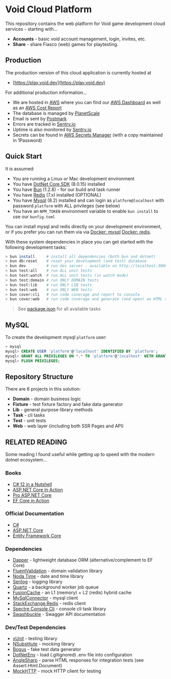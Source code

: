 # Void Cloud Platform

This repository contains the web platform for Void game development cloud services - starting with...

  * **Accounts** - basic void account management, login, invites, etc.
  * **Share** - share Fiasco (web) games for playtesting.

## Production

The production version of this cloud application is currently hosted at

  * [https://play.void.dev](https://play.void.dev)

For additional production information...
  * We are hosted in [AWS](Ops/README.md)
    where you can find our [AWS Dashboard](https://us-west-2.console.aws.amazon.com/cloudwatch/home?region=us-west-2#dashboards/dashboard/platform?start=PT12H&end=null)
    as well as an [AWS Cost Report](https://us-east-1.console.aws.amazon.com/costmanagement/home#/cost-explorer?chartStyle=STACK&costAggregate=unBlendedCost&endDate=2025-04-23&excludeForecasting=false&filter=%5B%7B%22dimension%22:%7B%22id%22:%22TagKey%22,%22displayValue%22:%22Tag%22%7D,%22operator%22:%22INCLUDES%22,%22values%22:%5B%7B%22value%22:%22share%22,%22displayValue%22:%22share%22%7D%5D,%22growableValue%22:%7B%22value%22:%22pod%22,%22displayValue%22:%22pod%22%7D%7D%5D&futureRelativeRange=CUSTOM&granularity=Daily&groupBy=%5B%22Service%22%5D&historicalRelativeRange=MONTH_TO_DATE&isDefault=false&region=us-west-2&reportArn=arn:aws:ce::339712894694:ce-saved-report%2F90491612-c438-4fcc-bf2b-e047ac9c5e62&reportId=90491612-c438-4fcc-bf2b-e047ac9c5e62&reportName=Share%20Pod%20Daily%20Costs&showOnlyUncategorized=false&showOnlyUntagged=false&startDate=2025-04-01&usageAggregate=undefined&useNormalizedUnits=false)
  * The database is managed by [PlanetScale](https://app.planetscale.com/voiddotdev/void-cloud)
  * Email is sent by [Postmark](https://account.postmarkapp.com/servers/13931279/streams/outbound/overview)
  * Errors are tracked in [Sentry.io](https://void-industries.sentry.io/projects/platform/?project=4508977545478145)
  * Uptime is also monitored by [Sentry.io](https://void-industries.sentry.io/alerts/rules/uptime/platform/181314/details/?project=4508977545478145&statsPeriod=7d)
  * Secrets can be found in [AWS Secrets Manager](https://us-west-2.console.aws.amazon.com/secretsmanager/listsecrets?region=us-west-2) (with a copy maintained in 1Password)

## Quick Start

It is assumed:

  * You are running a Linux or Mac development environment
  * You have [DotNet Core SDK](https://learn.microsoft.com/en-us/dotnet/core/install/) (8.0.15) installed
  * You have [Bun](https://bun.sh/) (1.2.8) - for our build and task runner
  * You have [Redis](https://redis.io/docs/latest/operate/oss_and_stack/install/install-redis/) (7.x) installed (OPTIONAL)
  * You have [Mysql](https://dev.mysql.com/doc/refman/8.0/en/installing.html) (8.2) installed
    and can login as `platform@localhost` with password `platform` with ALL privileges (see below)
  * You have an `NPM_TOKEN` environment variable to enable `bun install` to use our `bunfig.toml`

You can install mysql and redis directly on your development environment, or if you prefer you can run
them via via [Docker: mysql](https://hub.docker.com/_/mysql) [Docker: redis](https://hub.docker.com/_/redis).

With these system dependencies in place you can get started with the following development tasks:

```bash
> bun install     # install all dependencies (both bun and dotnet)
> bun db:reset    # reset your development (and test) database
> bun dev         # run dev server - available on http://localhost:3000
> bun test:all    # run ALL unit tests
> bun test:watch  # run ALL unit tests (in watch mode)
> bun test:domain # run ONLY DOMAIN tests
> bun test:lib    # run ONLY LIB tests
> bun test:web    # run ONLY WEB tests
> bun cover:cli   # run code coverage and report to console
> bun cover:web   # run code coverage and generate (and open) an HTML report
```

> See [package.json](./package.json) for all available tasks

## MySQL

To create the development mysql `platform` user:

```sql
> mysql
mysql> CREATE USER 'platform'@'localhost' IDENTIFIED BY 'platform';
mysql> GRANT ALL PRIVILEGES ON *.* TO 'platform'@'localhost' WITH GRANT OPTION;
mysql> FLUSH PRIVILEGES;
```

## Repository Structure

There are 6 projects in this solution:

  * **Domain** - domain business logic
  * **Fixture** - test fixture factory and fake data ganerator
  * **Lib** - general purpose library methods
  * **Task** - cli tasks
  * **Test** - unit tests
  * **Web** - web layer (including both SSR Pages and API)

## RELATED READING

Some reading I found useful while getting up to speed with the modern dotnet ecosystem...

### Books
  * [C# 12 in a Nutshell](https://www.oreilly.com/library/view/c-12-in/9781098147433/)
  * [ASP.NET Core In Action](https://www.manning.com/books/asp-net-core-in-action-third-edition)
  * [Pro ASP.NET Core](https://www.manning.com/books/pro-aspdotnet-core-7-tenth-edition)
  * [EF Core in Action](https://www.manning.com/books/entity-framework-core-in-action-second-edition)

### Official Documentation
  * [C#](https://learn.microsoft.com/en-us/dotnet/csharp/tour-of-csharp/)
  * [ASP.NET Core](https://learn.microsoft.com/en-us/aspnet/core/introduction-to-aspnet-core?view=aspnetcore-8.0)
  * [Entity Framework Core](https://learn.microsoft.com/en-us/ef/core/)

### Dependencies
  * [Dapper](https://www.learndapper.com/) - lightweight database ORM (alternative/complement to EF Core)
  * [FluentValidation](https://docs.fluentvalidation.net/en/latest/) - domain validation library
  * [Noda Time](https://nodatime.org/) - date and time library
  * [Serilog](https://serilog.net/) - logging library
  * [Quartz](https://www.quartz-scheduler.net/) - a background worker job queue
  * [FusionCache](https://github.com/ZiggyCreatures/FusionCache) - an L1 (memory) + L2 (redis) hybrid cache
  * [MySqlConnector](https://mysqlconnector.net/) - mysql client
  * [StackExchange.Redis](https://stackexchange.github.io/StackExchange.Redis/) - redis client
  * [Spectre Console Cli](https://spectreconsole.net/) - console cli task library
  * [Swashbuckle](https://github.com/domaindrivendev/Swashbuckle.AspNetCore) - Swagger API documentation

### Dev/Test Dependencies
  * [xUnit](https://xunit.net/) - testing library
  * [NSubstitute](https://nsubstitute.github.io/) - mocking library
  * [Bogus](https://github.com/bchavez/Bogus) - fake test data generator
  * [DotNetEnv](https://github.com/tonerdo/dotnet-env) - load (.gitignored) .env file into configuration
  * [AngleSharp](https://github.com/AngleSharp/AngleSharp) - parse HTML responses for integration tests (see Assert.Html.Document)
  * [MockHTTP](https://github.com/richardszalay/mockhttp) - mock HTTP client for testing
